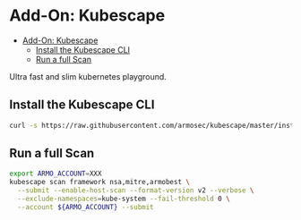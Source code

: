# Add-On: Kubescape

- [Add-On: Kubescape](#add-on-kubescape)
  - [Install the Kubescape CLI](#install-the-kubescape-cli)
  - [Run a full Scan](#run-a-full-scan)

Ultra fast and slim kubernetes playground.

## Install the Kubescape CLI

```sh
curl -s https://raw.githubusercontent.com/armosec/kubescape/master/install.sh | /bin/bash
```

## Run a full Scan

```sh
export ARMO_ACCOUNT=XXX
kubescape scan framework nsa,mitre,armobest \
  --submit --enable-host-scan --format-version v2 --verbose \
  --exclude-namespaces=kube-system --fail-threshold 0 \
  --account ${ARMO_ACCOUNT} --submit
```
